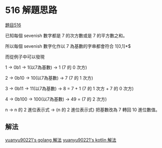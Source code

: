 # 516 解題思路

[題目516](516-zh.md)

已知每個 sevenish 數字都是 7 的次方數或是 7 的平方數之和。

所以每個 sevenish 數字化作以 7 為基數的字串都會符合 
1[0,1]*$

而從例子中可以發現

1 -> 0b1 -> 1(以7為基數) -> 1 (7 的 0 次方)

2 -> 0b10 -> 10(以7為基數) -> 7 (7 的 1 次方)

3 -> 0b11 -> 11(以7為基數) -> 8 = 7 + 1 (7 的 1 次方 + 7 的 0 次方)

4 -> 0b100 -> 100(以7為基數) -> 49 = (7 的 2 次方)

n -> n 的 2 進位表示式 -> (n 的 2 進位表示式) 把基數改為 7 轉回 10 進位數值。

## 解法

[yuanyu90221's golang 解法](https://github.com/yuanyu90221/DailyCodingProblem516Go)
[yuanyu90221's kotlin 解法](https://github.com/yuanyu90221/DailyCodingProblem516)